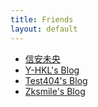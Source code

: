 ```yaml
---
title: Friends
layout: default
---
```


* [信安未央](https://www.yl0.org/?_blank)
* [Y-HKL's Blog](https://y-hkl.github.io/?_blank)
* [Test404's Blog](http://www.test404.com/?_blank)
* [Zksmile's Blog](http://zksmile.me/?_blank)
